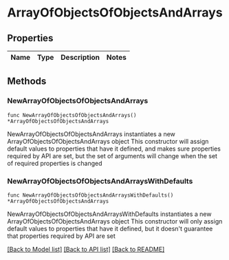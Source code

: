 # ArrayOfObjectsOfObjectsAndArrays

## Properties

Name | Type | Description | Notes
------------ | ------------- | ------------- | -------------

## Methods

### NewArrayOfObjectsOfObjectsAndArrays

`func NewArrayOfObjectsOfObjectsAndArrays() *ArrayOfObjectsOfObjectsAndArrays`

NewArrayOfObjectsOfObjectsAndArrays instantiates a new ArrayOfObjectsOfObjectsAndArrays object
This constructor will assign default values to properties that have it defined,
and makes sure properties required by API are set, but the set of arguments
will change when the set of required properties is changed

### NewArrayOfObjectsOfObjectsAndArraysWithDefaults

`func NewArrayOfObjectsOfObjectsAndArraysWithDefaults() *ArrayOfObjectsOfObjectsAndArrays`

NewArrayOfObjectsOfObjectsAndArraysWithDefaults instantiates a new ArrayOfObjectsOfObjectsAndArrays object
This constructor will only assign default values to properties that have it defined,
but it doesn't guarantee that properties required by API are set


[[Back to Model list]](../README.md#documentation-for-models) [[Back to API list]](../README.md#documentation-for-api-endpoints) [[Back to README]](../README.md)


